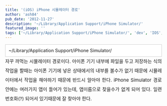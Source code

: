 ```yaml
---
title: '(iOS) iPhone 시뮬레이터 경로'
author: 'ash84'
pub_date: '2012-11-27'
description: '~/Library/Application Support/iPhone Simulator/'
featured_image: ''
tags: ['~/Library/Application Support/iPhone Simulator/', 'dev', 'IOS', 'iPhone 시뮬레이터 경로', '시뮬레이터']
---
```



<div class="txc-textbox" style="border: 1px solid rgb(203, 203, 203); background-color: rgb(255, 255, 255); padding: 10px;"><span style="font-size: 11pt;">~/Library/Application Support/iPhone Simulator/</span>

</div><div style="line-height: 2;"><span style="font-size: 11pt;">  
</span></div><div style="line-height: 2; text-align: justify;"><span style="font-size: 15px; line-height:2;">자꾸 까먹는 시뮬레이터 경로이다. 아이폰 기기 내부에 파일을 두고 저장하는 식의 작업을 할때는 아이폰 기기에 넣은 상태에서의 내부를 볼수가 없기 때문에 시뮬레이터에서 작업을 해야하기 때문에 반드시 알아야 한다. </span><span style="font-size: 15px; line-height: 2;">iPhone </span><span style="font-size: 15px; line-height: 2;">Simulator 경로 안에는 여러가지 앱이 들어가 있는데, 앱이름으로 찾을수가 없게 되어 있다. 일련번호화(?) 되어서 있기때문에 잘 찾아야 한다. </span></div>


